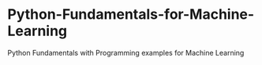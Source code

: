 # Python-Fundamentals-for-Machine-Learning
Python Fundamentals with Programming examples for Machine Learning 
